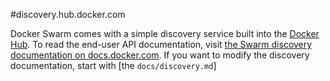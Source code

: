 #discovery.hub.docker.com

Docker Swarm comes with a simple discovery service built into the [Docker
Hub](http://hub.docker.com). To read the end-user API documentation, visit [the
Swarm discovery documentation on
docs.docker.com](https://docs.docker.com/swarm/discovery/). If you want to
modify the discovery documentation, start with [the `docs/discovery.md`]
